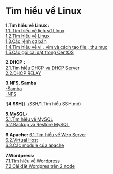 # **Tìm hiểu về Linux**
**1.Tìm hiểu về Linux :**      
[1.1..Tìm hiểu về lịch sử LInux](./Tim_hieu_chung/docs/1.1.Lich_su_Linux.md)  
[1.2.Tìm hiểu về Linux](./Tim_hieu_chung/docs/1.2.Tim_hieu_ve_Linux.md)          
[1.3.Các lệnh cơ bản ](./Tim_hieu_chung/docs/2.Cac_lenh_co_ban.md)     
[1.4.Tìm hiểu về vi , vim và cách tạo file , thư mục](./Tim_hieu_chung/docs/3.Vi_Vim_Cach_tao_file_thu_muc.md)      
[1.5.Các gói cài đặt trong CentOS](./Tim_hieu_chung/docs/4.Goi_cai_dat_trong_CentOS.md)      

**2.DHCP :**   
[2.1.Tìm hiểu DHCP và DHCP Server](./DHCP/docs/1.DHCP_va_DHCP_Server.md)   
[2.2.DHCP RELAY](./DHCP/docs/2.DHCP_RELAY.md)   

**3.NFS, Samba**  
[-Samba](./NFS_Samba/docs/1.Samba.md)  
[-NFS](./NFS_Samba/docs/2.NFS.md)    
 
 ![**4.SSH**](../SSH/1.Tìm hiểu SSH.md)  
 
 **5.MySQL:**  
[5.1.Tìm hiểu về MySQL](./MySQL/docs/1.Tim_hieu_ve_SQL.md)    
[5.2.Backup và Restore MySQL](./MySQL/docs/2.Backup_Restore_MySQL.md)    
 
 **6.Apache:**
[6.1.Tìm hiểu về Web Server](./Apache/docs/1.Tim_hieu_ve_Web_Server.md)  
[6.2.Virtual Host](./Apache/docs/2.Virtual_Host_Apache.md)    
[6.3.Các module của apache](./Apache/docs/3.Module_Apache.md)    

**7.Wordpress:**  
[7.1.Tìm hiểu về Wordpress]( ./Wordpress/docs/1.Tim_hieu_ve_Wordpress.md)    
[7.2.Cài đặt Wordpres trên 2 node](./Wordpress/docs/2.Cai_dat_Wordpress_va_SQL_tren_2_node.md)  



